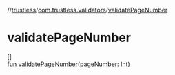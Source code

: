 //[trustless](../../index.md)/[com.trustless.validators](index.md)/[validatePageNumber](validate-page-number.md)

# validatePageNumber

[]\
fun [validatePageNumber](validate-page-number.md)(pageNumber: [Int](https://kotlinlang.org/api/latest/jvm/stdlib/kotlin/-int/index.html))
